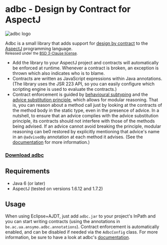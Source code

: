 adbc - Design by Contract for AspectJ
=====================================

![adbc logo](https://raw.github.com/timmolderez/adbc/master/doc/adbc.png)

Adbc is a small library that adds support for [design by contract](http://en.wikipedia.org/wiki/Design_by_contract) to the [AspectJ](http://eclipse.org/aspectj/) programming language.  
<sub>Released under the [BSD 3-Clause license](http://opensource.org/licenses/BSD-3-Clause).</sub>

- Add the library to your AspectJ project and contracts will automatically be enforced at runtime. Whenever a contract is broken, an exception is thrown which also indicates who is to blame.
- Contracts are written as JavaScript expressions within Java annotations. (The library uses the JSR 223 API, so you can easily configure which scripting engine is used to evaluate the contracts.)
- Contract enforcement is guided by [behavioural subtyping](http://en.wikipedia.org/wiki/Liskov_substitution_principle) and the [advice substitution principle](http://dl.acm.org/citation.cfm?id=2162015), which allows for modular reasoning. That is, you can reason about a method call just by looking at the contracts of the method body in the static type, even in the presence of advice. In a nutshell, to ensure that an advice complies with the advice substitution principle, its contracts should not interfere with those of the methods being advised. If an advice cannot avoid breaking the principle, modular reasoning can be0 restored by explicitly mentioning that advice's name in an `@advisedBy` annotation at each method it advises. (See the [documentation](https://raw.github.com/timmolderez/adbc/master/doc/README.pdf) for more information.)

### [Download adbc](http://timmolderez.be/builds/adbc/)


## Requirements

- Java 6 (or later)
- AspectJ (tested on versions 1.6.12 and 1.7.2)

## Usage

When using Eclipse+AJDT, just add `adbc.jar` to your project's InPath and you can start writing contracts (using the annotations in `be.ac.ua.ansymo.adbc.annotations`). Contract enforcement is automatically enabled, and can be disabled if needed via the `AdbcConfig` class. 
For more information, be sure to have a look at adbc's [documentation](https://raw.github.com/timmolderez/adbc/master/doc/README.pdf).
